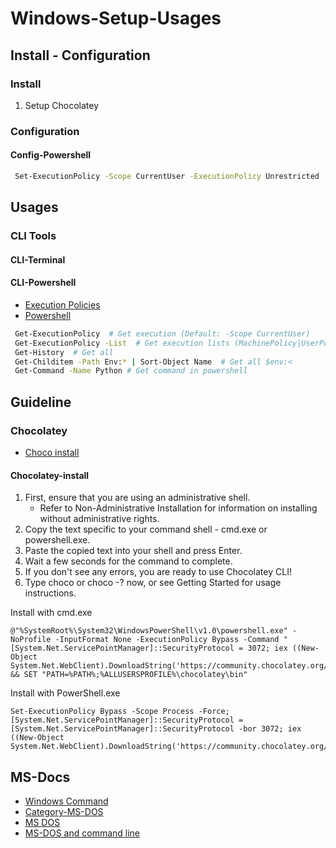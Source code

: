 # Windows-Setup-Usages

## Install - Configuration

### Install

 1. Setup Chocolatey

### Configuration

#### Config-Powershell

```sh
 Set-ExecutionPolicy -Scope CurrentUser -ExecutionPolicy Unrestricted  # AllSigned|RemoteSigned|Unrestricted|Restricted
```

## Usages

### CLI Tools

#### CLI-Terminal

#### CLI-Powershell

* [Execution Policies](https://learn.microsoft.com/en-us/powershell/module/microsoft.powershell.core/about/about_execution_policies?view=powershell-7.3)
* [Powershell](https://learn.microsoft.com/en-us/windows-server/administration/windows-commands/powershell)

```sh
 Get-ExecutionPolicy  # Get execution (Default: -Scope CurrentUser)
 Get-ExecutionPolicy -List  # Get execution lists (MachinePolicy|UserPolicy|Process|LocalMachine)
 Get-History  # Get all 
 Get-Childitem -Path Env:* | Sort-Object Name  # Get all $env:<
 Get-Command -Name Python # Get command in powershell
```

## Guideline

### Chocolatey

* [Choco install](https://docs.chocolatey.org/en-us/choco/setup#more-install-options)

#### Chocolatey-install

1. First, ensure that you are using an administrative shell.
   * Refer to Non-Administrative Installation for information on installing without administrative rights.
2. Copy the text specific to your command shell - cmd.exe or powershell.exe.
3. Paste the copied text into your shell and press Enter.
4. Wait a few seconds for the command to complete.
5. If you don't see any errors, you are ready to use Chocolatey CLI!
6. Type choco or choco -? now, or see Getting Started for usage instructions.

Install with cmd.exe

```batch
@"%SystemRoot%\System32\WindowsPowerShell\v1.0\powershell.exe" -NoProfile -InputFormat None -ExecutionPolicy Bypass -Command "[System.Net.ServicePointManager]::SecurityProtocol = 3072; iex ((New-Object System.Net.WebClient).DownloadString('https://community.chocolatey.org/install.ps1'))" && SET "PATH=%PATH%;%ALLUSERSPROFILE%\chocolatey\bin"
```

Install with PowerShell.exe

```batch
Set-ExecutionPolicy Bypass -Scope Process -Force; [System.Net.ServicePointManager]::SecurityProtocol = [System.Net.ServicePointManager]::SecurityProtocol -bor 3072; iex ((New-Object System.Net.WebClient).DownloadString('https://community.chocolatey.org/install.ps1'))
```

## MS-Docs

* [Windows Command](https://learn.microsoft.com/en-us/windows-server/administration/windows-commands/windows-commands)
* [Category-MS-DOS](https://devblogs.microsoft.com/commandline/category/ms-dos/)
* [MS DOS](https://www.computerhope.com/msdos.htm)
* [MS-DOS and command line](https://www.computerhope.com/overview.htm)
